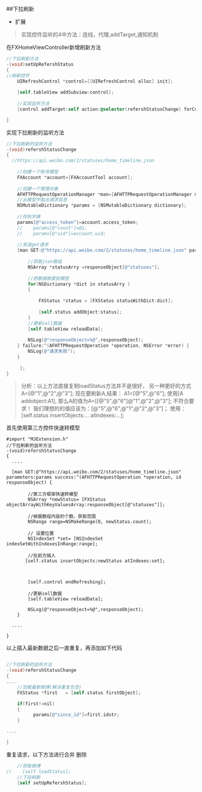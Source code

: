 ##下拉刷新
 - 扩展
 >实现控件监听的4中方法：连线，代理,addTarget,通知机制
 
在FXHomeViewController新增刷新方法


```objectivec
//下拉刷新方法
-(void)setUpRefershStatus
{
//刷新控件
    UIRefreshControl *control=[[UIRefreshControl alloc] init];
   
    [self.tableView addSubview:control];
    
    //实现监听方法
    [control addTarget:self action:@selector(refershStatusChange) forControlEvents:UIControlEventValueChanged];

}

```
实现下拉刷新的监听方法


```objectivec
//下拉刷新的监听方法
-(void)refershStatusChange
{
  //https://api.weibo.com/2/statuses/home_timeline.json
    
    //创建一个账号模型
    FXAccount *account=[FXAccountTool account];
    
    //创建一个管理对象
    AFHTTPRequestOperationManager *man=[AFHTTPRequestOperationManager manager];
    //从模型中取出请求信息
    NSMutableDictionary *params = [NSMutableDictionary dictionary];
    
    //存到字典
    params[@"access_token"]=account.access_token;
    //    params[@"count"]=@1;
    //    params[@"uid"]=account.uid;
    
    //发送get请求
    [man GET:@"https://api.weibo.com/2/statuses/home_timeline.json" parameters:params success:^(AFHTTPRequestOperation *operation, id responseObject) {
        
        //获取json数组
        NSArray *statusArry =responseObject[@"statuses"];
        
        //把数据嵌套到模型
        for(NSDictionary *dict in statusArry )
        {
            
            FXStatus *status = [FXStatus statusWithDict:dict];
            
            [self.status addObject:status];
        }
        //更新cell数据
        [self.tableView reloadData];
        
        NSLog(@"responseObject=%@",responseObject);
    } failure:^(AFHTTPRequestOperation *operation, NSError *error) {
        NSLog(@"请求失败");
    }
     
     ];
}

```
>分析：以上方法直接复制loadStatus方法并不是很好， 另一种更好的方式
>A=[@"1",@"2",@"3"];
>现在要刷新A,结果：
>A1=[@"5",@"6"];
>使用[A addobject:A1], 那么A的值为A=[[@"5",@"6"]@"1",@"2",@"3"]; 不符合要求！
>我们理想的的值应该为：[@"5",@"6",@"1",@"2",@"3"]；
>使用：[self.status insertObjects:... atIndexes:...];


首先使用第三方控件快速转模型

```
#import "MJExtension.h"
//下拉刷新的监听方法
-(void)refershStatusChange
{
  ....
  
  [man GET:@"https://api.weibo.com/2/statuses/home_timeline.json" parameters:params success:^(AFHTTPRequestOperation *operation, id responseObject) {
        
        //第三方框架快速转模型
        NSArray *newStatus= [FXStatus objectArrayWithKeyValuesArray:responseObject[@"statuses"]];
     
        //根据数组内容的个数，获取范围
        NSRange range=NSMakeRange(0, newStatus.count);
        
        // 设置位置
        NSIndexSet *set= [NSIndexSet indexSetWithIndexesInRange:range];
        
        //在前方插入
       [self.status insertObjects:newStatus atIndexes:set];
        
    
        
        [self.control endRefreshing];
        
        //更新cell数据
        [self.tableView reloadData];
        
        NSLog(@"responseObject=%@",responseObject);
    }
  
  ....

}

```
以上插入最新数据之后一直重复，再添加如下代码



```objectivec

//下拉刷新的监听方法
-(void)refershStatusChange
{
....
    //加载最新微博(解决重复包含)
    FXStatus *first   = [self.status firstObject];

    if(first!=nil)
    {
          params[@"since_id"]=first.idstr;
    }

....

}

```

重复请求，以下方法进行合并
删除

```objectivec
    //获取微博
//    [self loadStatus];
    //下拉刷新
    [self setUpRefershStatus];
```





